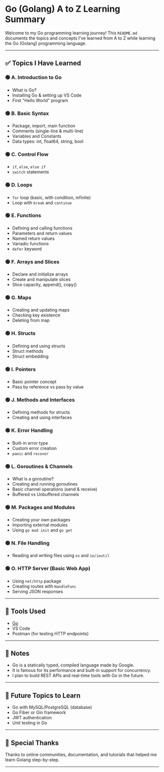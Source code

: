 # Go (Golang) A to Z Learning Summary

Welcome to my Go programming learning journey! This `README.md` documents the topics and concepts I’ve learned from A to Z while learning the Go (Golang) programming language.

---

## ✅ Topics I Have Learned

### 🟢 A. **Introduction to Go**

- What is Go?
- Installing Go & setting up VS Code
- First "Hello World" program

### 🟢 B. **Basic Syntax**

- Package, import, main function
- Comments (single-line & multi-line)
- Variables and Constants
- Data types: int, float64, string, bool

### 🟢 C. **Control Flow**

- `if`, `else`, `else if`
- `switch` statements

### 🟢 D. **Loops**

- `for` loop (basic, with condition, infinite)
- Loop with `break` and `continue`

### 🟢 E. **Functions**

- Defining and calling functions
- Parameters and return values
- Named return values
- Variadic functions
- `defer` keyword

### 🟢 F. **Arrays and Slices**

- Declare and initialize arrays
- Create and manipulate slices
- Slice capacity, append(), copy()

### 🟢 G. **Maps**

- Creating and updating maps
- Checking key existence
- Deleting from map

### 🟢 H. **Structs**

- Defining and using structs
- Struct methods
- Struct embedding

### 🟢 I. **Pointers**

- Basic pointer concept
- Pass by reference vs pass by value

### 🟢 J. **Methods and Interfaces**

- Defining methods for structs
- Creating and using interfaces

### 🟢 K. **Error Handling**

- Built-in error type
- Custom error creation
- `panic` and `recover`

### 🟢 L. **Goroutines & Channels**

- What is a goroutine?
- Creating and running goroutines
- Basic channel operations (send & receive)
- Buffered vs Unbuffered channels

### 🟢 M. **Packages and Modules**

- Creating your own packages
- Importing external modules
- Using `go mod init` and `go get`

### 🟢 N. **File Handling**

- Reading and writing files using `os` and `io/ioutil`

### 🟢 O. **HTTP Server (Basic Web App)**

- Using `net/http` package
- Creating routes with `HandleFunc`
- Serving JSON responses

---

## 🔧 Tools Used

- [Go](https://golang.org/)
- VS Code
- Postman (for testing HTTP endpoints)

---

## 📌 Notes

- Go is a statically typed, compiled language made by Google.
- It is famous for its performance and built-in support for concurrency.
- I plan to build REST APIs and real-time tools with Go in the future.

---

## 📂 Future Topics to Learn

- Go with MySQL/PostgreSQL (database)
- Go Fiber or Gin framework
- JWT authentication
- Unit testing in Go

---

## 🙌 Special Thanks

Thanks to online communities, documentation, and tutorials that helped me learn Golang step-by-step.

---
